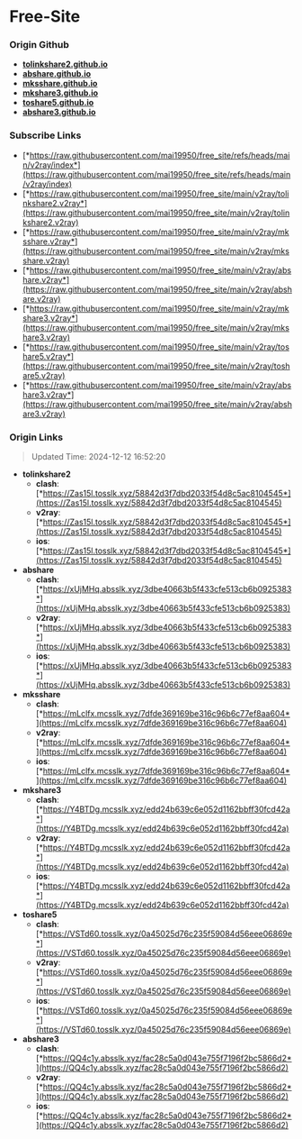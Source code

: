 # Free-Site

### Origin Github

- [**tolinkshare2.github.io**](https://github.com/tolinkshare2/tolinkshare2.github.io)
- [**abshare.github.io**](https://github.com/abshare/abshare.github.io)
- [**mksshare.github.io**](https://github.com/mksshare/mksshare.github.io)
- [**mkshare3.github.io**](https://github.com/mkshare3/mkshare3.github.io)
- [**toshare5.github.io**](https://github.com/toshare5/toshare5.github.io)
- [**abshare3.github.io**](https://github.com/abshare3/abshare3.github.io)

### Subscribe Links

- [*https://raw.githubusercontent.com/mai19950/free_site/refs/heads/main/v2ray/index*](https://raw.githubusercontent.com/mai19950/free_site/refs/heads/main/v2ray/index)
- [*https://raw.githubusercontent.com/mai19950/free_site/main/v2ray/tolinkshare2.v2ray*](https://raw.githubusercontent.com/mai19950/free_site/main/v2ray/tolinkshare2.v2ray)
- [*https://raw.githubusercontent.com/mai19950/free_site/main/v2ray/mksshare.v2ray*](https://raw.githubusercontent.com/mai19950/free_site/main/v2ray/mksshare.v2ray)
- [*https://raw.githubusercontent.com/mai19950/free_site/main/v2ray/abshare.v2ray*](https://raw.githubusercontent.com/mai19950/free_site/main/v2ray/abshare.v2ray)
- [*https://raw.githubusercontent.com/mai19950/free_site/main/v2ray/mkshare3.v2ray*](https://raw.githubusercontent.com/mai19950/free_site/main/v2ray/mkshare3.v2ray)
- [*https://raw.githubusercontent.com/mai19950/free_site/main/v2ray/toshare5.v2ray*](https://raw.githubusercontent.com/mai19950/free_site/main/v2ray/toshare5.v2ray)
- [*https://raw.githubusercontent.com/mai19950/free_site/main/v2ray/abshare3.v2ray*](https://raw.githubusercontent.com/mai19950/free_site/main/v2ray/abshare3.v2ray)

### Origin Links

> Updated Time: 2024-12-12 16:52:20

- **tolinkshare2**
  - **clash**: [*https://Zas15l.tosslk.xyz/58842d3f7dbd2033f54d8c5ac8104545*](https://Zas15l.tosslk.xyz/58842d3f7dbd2033f54d8c5ac8104545)
  - **v2ray**: [*https://Zas15l.tosslk.xyz/58842d3f7dbd2033f54d8c5ac8104545*](https://Zas15l.tosslk.xyz/58842d3f7dbd2033f54d8c5ac8104545)
  - **ios**: [*https://Zas15l.tosslk.xyz/58842d3f7dbd2033f54d8c5ac8104545*](https://Zas15l.tosslk.xyz/58842d3f7dbd2033f54d8c5ac8104545)
- **abshare**
  - **clash**: [*https://xUjMHq.absslk.xyz/3dbe40663b5f433cfe513cb6b0925383*](https://xUjMHq.absslk.xyz/3dbe40663b5f433cfe513cb6b0925383)
  - **v2ray**: [*https://xUjMHq.absslk.xyz/3dbe40663b5f433cfe513cb6b0925383*](https://xUjMHq.absslk.xyz/3dbe40663b5f433cfe513cb6b0925383)
  - **ios**: [*https://xUjMHq.absslk.xyz/3dbe40663b5f433cfe513cb6b0925383*](https://xUjMHq.absslk.xyz/3dbe40663b5f433cfe513cb6b0925383)
- **mksshare**
  - **clash**: [*https://mLclfx.mcsslk.xyz/7dfde369169be316c96b6c77ef8aa604*](https://mLclfx.mcsslk.xyz/7dfde369169be316c96b6c77ef8aa604)
  - **v2ray**: [*https://mLclfx.mcsslk.xyz/7dfde369169be316c96b6c77ef8aa604*](https://mLclfx.mcsslk.xyz/7dfde369169be316c96b6c77ef8aa604)
  - **ios**: [*https://mLclfx.mcsslk.xyz/7dfde369169be316c96b6c77ef8aa604*](https://mLclfx.mcsslk.xyz/7dfde369169be316c96b6c77ef8aa604)
- **mkshare3**
  - **clash**: [*https://Y4BTDg.mcsslk.xyz/edd24b639c6e052d1162bbff30fcd42a*](https://Y4BTDg.mcsslk.xyz/edd24b639c6e052d1162bbff30fcd42a)
  - **v2ray**: [*https://Y4BTDg.mcsslk.xyz/edd24b639c6e052d1162bbff30fcd42a*](https://Y4BTDg.mcsslk.xyz/edd24b639c6e052d1162bbff30fcd42a)
  - **ios**: [*https://Y4BTDg.mcsslk.xyz/edd24b639c6e052d1162bbff30fcd42a*](https://Y4BTDg.mcsslk.xyz/edd24b639c6e052d1162bbff30fcd42a)
- **toshare5**
  - **clash**: [*https://VSTd60.tosslk.xyz/0a45025d76c235f59084d56eee06869e*](https://VSTd60.tosslk.xyz/0a45025d76c235f59084d56eee06869e)
  - **v2ray**: [*https://VSTd60.tosslk.xyz/0a45025d76c235f59084d56eee06869e*](https://VSTd60.tosslk.xyz/0a45025d76c235f59084d56eee06869e)
  - **ios**: [*https://VSTd60.tosslk.xyz/0a45025d76c235f59084d56eee06869e*](https://VSTd60.tosslk.xyz/0a45025d76c235f59084d56eee06869e)
- **abshare3**
  - **clash**: [*https://QQ4c1y.absslk.xyz/fac28c5a0d043e755f7196f2bc5866d2*](https://QQ4c1y.absslk.xyz/fac28c5a0d043e755f7196f2bc5866d2)
  - **v2ray**: [*https://QQ4c1y.absslk.xyz/fac28c5a0d043e755f7196f2bc5866d2*](https://QQ4c1y.absslk.xyz/fac28c5a0d043e755f7196f2bc5866d2)
  - **ios**: [*https://QQ4c1y.absslk.xyz/fac28c5a0d043e755f7196f2bc5866d2*](https://QQ4c1y.absslk.xyz/fac28c5a0d043e755f7196f2bc5866d2)
